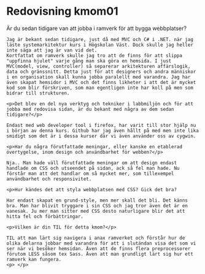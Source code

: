 ---
---
Redovisning kmom01
=========================

<div>
    <p>Är du sedan tidigare van att jobba i ramverk för att bygga webbplatser?</p>

    Jag är bekant sedan tidigare, just då med MVC och C# i .NET. när jag läste systemarkitektur kurs i Högskolan Väst. Dock skulle jag heller inte säga att jag är van vid det.
    Kortfattat om ramverk skulle jag tro att de finns för att slippa "uppfinna hjulet" varje gång man ska göra en hemsida. I just MVC(model, view, controller) så separerar arkitekturen affärslogik, data och gränssnitt. Detta just för att designers och andra människor i en organisation skall kunna jobba paralellt med varandra. Jag har även skapat hemsidor i MVC och det finns likheter i att det är mycket kod som blir förskriven, som man egentligen inte har koll på men som bidrar till strukturen.

    <p>Det blev en del nya verktyg och tekniker i labbmiljön och för att jobba med redovisa sidan, är du bekant med några av dem sedan tidigare?</p>

    Endast med web developer tool i firefox, har varit till stor hjälp nu i början av denna kurs. Github har jag även hållt på med men inte lika smidigt som det är i dessa kurser där vi även använder oss av cygwin.

    <p>Har du några förutfattade meningar, eller kanske en etablerad övertygelse, inom design och användbarhet för webben?</p>

    Nja.. Man hade väll förutfattade meningar om att design endast handlade om CSS och utseendet på sidan, ack så fel man hade. Nu förstår man att det handlar om så mycket mer, som tillexempel användbarhet och responsivitet.

    <p>Hur kändes det att styla webbplatsen med CSS? Gick det bra?

    Har endast skapat en grund-style, men mer skall det bli. Det känns bra. Man har blivit tryggare i sin CSS och jag tror även det är en vanesak. Ju mer man sitter med CSS desto naturligare blir det att hitta fel och förbättringar.

    <p>Vilken är din TIL för detta kmom?</p>

    TIL att man lärt sig navigera i anax ramverket och förstår hur de olika delarna jobbar med varandra för att i slutändan visa det som vi ser när vi besöker hemsidan. Även att de finns flera preprocessorer förutom LESS såsom tex Sass. Även att man grundligt lärt sig hur ett ramverk kan fungera.
    <p> </p>
</div>
